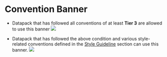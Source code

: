 # Convention Banner

- Datapack that has followed all conventions of at least **Tier 3** are allowed to use this banner
![](https://i.imgur.com/4Z0ioH5.png)

- Datapack that has followed the above condition and various style-related conventions defined in the [Style Guideline](./style_guideline.md) section can use this banner.
![](https://i.imgur.com/ltLPoQp.png)